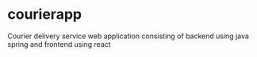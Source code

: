 # courierapp
Courier delivery service web application consisting of backend using java spring and frontend using react
